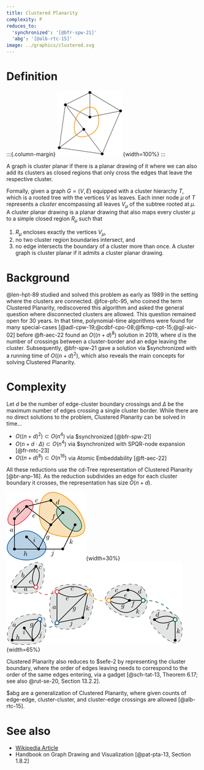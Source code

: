 ```yaml
---
title: Clustered Planarity
complexity: P
reduces_to:
  'synchronized': '[@bfr-spw-21]'
  'abg': '[@alb-rtc-15]'
image: ../graphics/clustered.svg
---
```


# Definition

:::{.column-margin}
![](../graphics/clustered.svg){width=100%}
:::

A graph is cluster planar if there is a planar drawing of it where we can also add its
clusters as closed regions that only cross the edges that leave the respective cluster.

Formally, given a graph $G=(V,E)$ equipped with a cluster hierarchy $T$, which is a rooted tree with the vertices $V$ as
leaves.
Each inner node $\mu$ of $T$ represents a *cluster* encompassing all leaves $V_\mu$ of the subtree rooted at $\mu$.
A cluster planar drawing is a planar drawing that also maps every cluster $\mu$ to a simple closed region $R_\mu$ such
that

1. $R_\mu$ encloses exactly the vertices $V_\mu$,
2. no two cluster region boundaries intersect, and
3. no edge intersects the boundary of a cluster more than once.
   A cluster graph is cluster planar if it admits a cluster planar drawing.

# Background

@len-hpt-89 studied and solved this problem as early as 1989 in the setting where the clusters are
connected. @fce-pfc-95, who coined the term Clustered Planarity, rediscovered this algorithm and asked the general
question where disconnected clusters are allowed. This question remained open for 30 years.
In that time, polynomial-time algorithms were found for many special-cases
[@adl-cpw-19;@cdbf-cpo-08;@fkmp-cpt-15;@gjl-aic-02] before @ft-aec-22 found an $O((n+d)^8)$
solution in 2019, where $d$ is the number of crossings between a cluster-border and an edge leaving the cluster.
Subsequently, @bfr-spw-21 gave a solution via $synchronized with a running time of $O((n+d)^2)$, which also reveals the
main concepts for solving Clustered Planarity.

# Complexity

Let $d$ be the number of edge-cluster boundary crossings and $\Delta$ be the maximum number of edges crossing a single
cluster border.
While there are no direct solutions to the problem, Clustered Planarity can be solved in time...

- $O((n+d)^2)\subset O(n^4)$ via $synchronized [@bfr-spw-21]
- $O(n+d\cdot \Delta)\subset O(n^4)$ via $synchronized with SPQR-node expansion [@fr-mtc-23]
- $O((n+d)^8)\subset O(n^{16})$ via Atomic Embeddability [@ft-aec-22]

All these reductions use the cd-Tree representation of Clustered Planarity [@br-anp-16].
As the reduction subdivides an edge for each cluster boundary it crosses, the representation has size $O(n+d)$.

![](../graphics/clustered-cd-tree-1.svg){width=30%}
![](../graphics/clustered-cd-tree-2.svg){width=65%}

Clustered Planarity also reduces to $sefe-2 by representing the cluster boundary, where the order of edges leaving needs
to correspond to the order of the same edges entering, via a
gadget [@sch-tat-13, Theorem 6.17; see also @rut-se-20, Section 13.2.2].

$abg are a generalization of Clustered Planarity, where given counts of edge-edge, cluster-cluster, and cluster-edge crossings are allowed [@alb-rtc-15].

# See also

- [Wikipedia Article](https://en.wikipedia.org/wiki/Clustered_planarity)
- Handbook on Graph Drawing and Visualization [@pat-pta-13, Section 1.8.2]